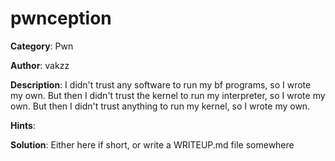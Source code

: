# pwnception

**Category**: Pwn

**Author**: vakzz

**Description**: I didn't trust any software to run my bf programs, so I wrote my own. But then I didn't trust the kernel to run my interpreter, so I wrote my own. But then I didn't trust anything to run my kernel, so I wrote my own.

**Hints**:

**Solution**: Either here if short, or write a WRITEUP.md file somewhere
